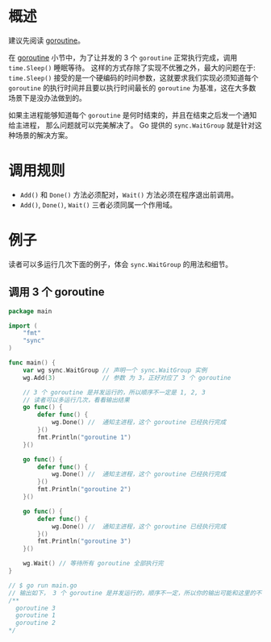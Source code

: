 # 概述

建议先阅读 [goroutine](goroutine.md)。

在 [goroutine](goroutine.md) 小节中，为了让并发的 3 个 `goroutine` 正常执行完成，调用 `time.Sleep()` 睡眠等待。
这样的方式存除了实现不优雅之外，最大的问题在于: `time.Sleep()` 接受的是一个硬编码的时间参数，这就要求我们实现必须知道每个
`goroutine` 的执行时间并且要以执行时间最长的 `goroutine` 为基准，这在大多数场景下是没办法做到的。

如果主进程能够知道每个 `goroutine` 是何时结束的，并且在结束之后发一个通知给主进程， 那么问题就可以完美解决了。
Go 提供的 `sync.WaitGroup` 就是针对这种场景的解决方案。

# 调用规则

* `Add()` 和 `Done()` 方法必须配对，`Wait()` 方法必须在程序退出前调用。
* `Add()`, `Done()`, `Wait()` 三者必须同属一个作用域。

# 例子

读者可以多运行几次下面的例子，体会 `sync.WaitGroup` 的用法和细节。

## 调用 3 个 goroutine

```go
package main

import (
	"fmt"
	"sync"
)

func main() {
	var wg sync.WaitGroup // 声明一个 sync.WaitGroup 实例
	wg.Add(3)             // 参数 为 3，正好对应了 3 个 goroutine

	// 3 个 goroutine 是并发运行的，所以顺序不一定是 1, 2, 3
	// 读者可以多运行几次，看看输出结果
	go func() {
		defer func() {
			wg.Done() //  通知主进程，这个 goroutine 已经执行完成
		}()
		fmt.Println("goroutine 1")
	}()

	go func() {
		defer func() {
			wg.Done() //  通知主进程，这个 goroutine 已经执行完成
		}()
		fmt.Println("goroutine 2")
	}()

	go func() {
		defer func() {
			wg.Done() //  通知主进程，这个 goroutine 已经执行完成
		}()
		fmt.Println("goroutine 3")
	}()

	wg.Wait() // 等待所有 goroutine 全部执行完
}

// $ go run main.go
// 输出如下， 3 个 goroutine 是并发运行的，顺序不一定，所以你的输出可能和这里的不一样
/**
  goroutine 3
  goroutine 1
  goroutine 2
*/
```
